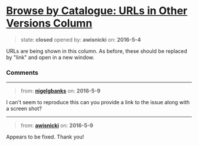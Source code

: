 # [Browse by Catalogue: URLs in Other Versions Column](https://github.com/livingstoneonline/livingstoneonline/issues/14)

> state: **closed** opened by: **awisnicki** on: **2016-5-4**

URLs are being shown in this column. As before, these should be replaced by &quot;link&quot; and open in a new window.


### Comments

---
> from: [**nigelgbanks**](https://github.com/livingstoneonline/livingstoneonline/issues/14#issuecomment-217880032) on: **2016-5-9**

I can&#x27;t seem to reproduce this can you provide a link to the issue along with a screen shot?

---
> from: [**awisnicki**](https://github.com/livingstoneonline/livingstoneonline/issues/14#issuecomment-217899205) on: **2016-5-9**

Appears to be fixed. Thank you!

